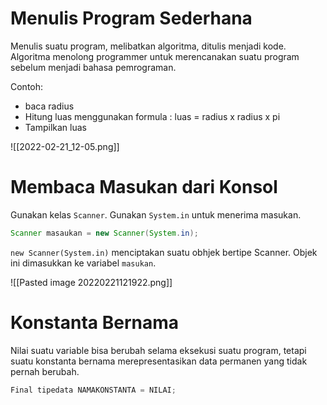 # Menulis Program Sederhana

Menulis suatu program, melibatkan algoritma, ditulis menjadi kode. Algoritma menolong programmer untuk merencanakan suatu program sebelum menjadi bahasa pemrograman.

Contoh:

- baca radius
- Hitung luas menggunakan formula : luas = radius x radius x pi
- Tampilkan luas

![[2022-02-21_12-05.png]]

# Membaca Masukan dari Konsol

Gunakan kelas `Scanner`. Gunakan `System.in` untuk menerima masukan.

```java
Scanner masaukan = new Scanner(System.in);
```

`new Scanner(System.in)` menciptakan suatu obhjek bertipe Scanner. Objek ini dimasukkan ke variabel `masukan`.

![[Pasted image 20220221121922.png]]

# Konstanta Bernama

Nilai suatu variable bisa berubah selama eksekusi suatu program, tetapi suatu konstanta bernama merepresentasikan data permanen yang tidak pernah berubah.

```java
Final tipedata NAMAKONSTANTA = NILAI;
```